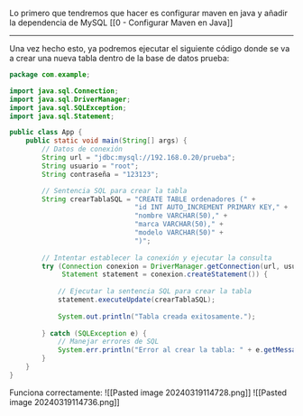 Lo primero que tendremos que hacer es configurar maven en java y añadir la dependencia de MySQL [[0 - Configurar Maven en Java]]

--------

Una vez hecho esto, ya podremos ejecutar el siguiente código donde se va a crear una nueva tabla dentro de la base de datos prueba:
```java
package com.example;

import java.sql.Connection;
import java.sql.DriverManager;
import java.sql.SQLException;
import java.sql.Statement;

public class App {
    public static void main(String[] args) {
        // Datos de conexión
        String url = "jdbc:mysql://192.168.0.20/prueba";
        String usuario = "root";
        String contraseña = "123123";

        // Sentencia SQL para crear la tabla
        String crearTablaSQL = "CREATE TABLE ordenadores (" +
                               "id INT AUTO_INCREMENT PRIMARY KEY," +
                               "nombre VARCHAR(50)," +
                               "marca VARCHAR(50)," +
                               "modelo VARCHAR(50)" +
                               ")";
        
        // Intentar establecer la conexión y ejecutar la consulta
        try (Connection conexion = DriverManager.getConnection(url, usuario, contraseña);
             Statement statement = conexion.createStatement()) {
            
            // Ejecutar la sentencia SQL para crear la tabla
            statement.executeUpdate(crearTablaSQL);
            
            System.out.println("Tabla creada exitosamente.");
            
        } catch (SQLException e) {
            // Manejar errores de SQL
            System.err.println("Error al crear la tabla: " + e.getMessage());
        }
    }
}
```
Funciona correctamente:
![[Pasted image 20240319114728.png]]
![[Pasted image 20240319114736.png]]
